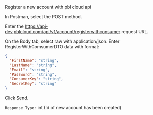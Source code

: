 Register a new account with pbl cloud api

In Postman, select the POST method.

Enter the https://api-dev.pblcloud.com/api/v1/account/registerwithconsumer request URL.

On the Body tab, select raw with application/json.
Enter RegisterWithComsumerDTO data with format:
```json
{
  "FirstName": "string",
  "LastName": "string",
  "Email": "string",
  "Password": "string",
  "ConsumerKey": "string",
  "SecretKey": "string"
}
```
Click Send.

`Response Type:` int (Id of new account has been created)